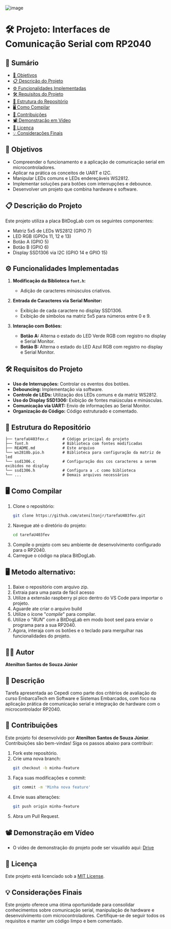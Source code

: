 ![image](https://github.com/user-attachments/assets/f2a5c9b8-6208-4723-8f46-1d74be421827)


# 🛠️ Projeto: Interfaces de Comunicação Serial com RP2040

## 📑 Sumário
- [🎯 Objetivos](#-objetivos)
- [📋 Descrição do Projeto](#-descrição-do-projeto)
- [⚙️ Funcionalidades Implementadas](#%EF%B8%8F-funcionalidades-implementadas)
- [🛠️ Requisitos do Projeto](#%EF%B8%8F-requisitos-do-projeto)
- [📂 Estrutura do Repositório](#-estrutura-do-reposit%C3%A1rio)
- [🖥️ Como Compilar](#%EF%B8%8F-como-compilar)
- [🤝 Contribuições](#-contribui%C3%A7%C3%B5es)
- [📽️ Demonstração em Vídeo](#%EF%B8%8F-demonstra%C3%A7%C3%A3o-em-v%C3%ADdeo)
- [📜 Licença](#-licen%C3%A7a)
- [💡 Considerações Finais](#-considera%C3%A7%C3%B5es-finais)

## 🎯 Objetivos
- Compreender o funcionamento e a aplicação de comunicação serial em microcontroladores.
- Aplicar na prática os conceitos de UART e I2C.
- Manipular LEDs comuns e LEDs endereçáveis WS2812.
- Implementar soluções para botões com interrupções e debounce.
- Desenvolver um projeto que combina hardware e software.

## 📋 Descrição do Projeto
Este projeto utiliza a placa BitDogLab com os seguintes componentes:
- Matriz 5x5 de LEDs WS2812 (GPIO 7)
- LED RGB (GPIOs 11, 12 e 13)
- Botão A (GPIO 5)
- Botão B (GPIO 6)
- Display SSD1306 via I2C (GPIO 14 e GPIO 15)

## ⚙️ Funcionalidades Implementadas
1. **Modificação da Biblioteca `font.h`:**
   - Adição de caracteres minúsculos criativos.

2. **Entrada de Caracteres via Serial Monitor:**
   - Exibição de cada caractere no display SSD1306.
   - Exibição de símbolos na matriz 5x5 para números entre 0 e 9.

3. **Interação com Botões:**
   - **Botão A:** Alterna o estado do LED Verde RGB com registro no display e Serial Monitor.
   - **Botão B:** Alterna o estado do LED Azul RGB com registro no display e Serial Monitor.

## 🛠️ Requisitos do Projeto
- **Uso de Interrupções:** Controlar os eventos dos botões.
- **Debouncing:** Implementação via software.
- **Controle de LEDs:** Utilização dos LEDs comuns e da matriz WS2812.
- **Uso do Display SSD1306:** Exibição de fontes maiúsculas e minúsculas.
- **Comunicação via UART:** Envio de informações ao Serial Monitor.
- **Organização do Código:** Código estruturado e comentado.

## 📂 Estrutura do Repositório
```
├── tarefaU403fev.c      # Código principal do projeto
├── font.h               # Biblioteca com fontes modificadas
├── README.md            # Este arquivo
└── ws2818b.pio.h        # Biblioteca para configuração da matriz de led
└── ssd1306.c            # Configuração dos cos caracteres a serem exibidos no display
└── ssd1306.h            # Configura a .c como biblioteca
└── ...                  # Demais arquivos necessários
```

## 🖥️ Como Compilar
1. Clone o repositório:
   ```bash
   git clone https://github.com/ateniltonjr/tarefaU403fev.git
   ```
2. Navegue até o diretório do projeto:
   ```bash
   cd tarefaU403fev
   ```
3. Compile o projeto com seu ambiente de desenvolvimento configurado para o RP2040.
4. Carregue o código na placa BitDogLab.

## 🖥️ Metodo alternativo:
1. Baixe o repositório com arquivo zip.
2. Extraia para uma pasta de fácil acesso
3. Utilize a extensão raspberry pi pico dentro do VS Code para importar o projeto.
4. Aguarde ate criar o arquivo build
5. Utilize o ícone "_compile_" para compilar.
6. Utilize o "_RUN_" com a BitDogLab em modo boot seel para enviar o programa para a sua RP2040.
7. Agora, interaja com os botões e o teclado para mergulhar nas funcionalidades do projeto.

## 🧑‍💻 Autor
**Atenilton Santos de Souza Júnior**

## 📝 Descrição
Tarefa apresentada ao Cepedi como parte dos critérios de avaliação do curso EmbarcaTech em Software e Sistemas Embarcados, com foco na aplicação prática de comunicação serial e integração de hardware com o microcontrolador RP2040.

## 🤝 Contribuições
Este projeto foi desenvolvido por **Atenilton Santos de Souza Júnior**.
Contribuições são bem-vindas! Siga os passos abaixo para contribuir:

1. Fork este repositório.
2. Crie uma nova branch:
   ```bash
   git checkout -b minha-feature
   ```
3. Faça suas modificações e commit:
   ```bash
   git commit -m 'Minha nova feature'
   ```
4. Envie suas alterações:
   ```bash
   git push origin minha-feature
   ```
5. Abra um Pull Request.

## 📽️ Demonstração em Vídeo
- O vídeo de demonstração do projeto pode ser visualido aqui: [Drive](#)

## 📜 Licença
Este projeto está licenciado sob a [MIT License](LICENSE).

## 💡 Considerações Finais
Este projeto oferece uma ótima oportunidade para consolidar conhecimentos sobre comunicação serial, manipulação de hardware e desenvolvimento com microcontroladores. Certifique-se de seguir todos os requisitos e manter um código limpo e bem comentado.
